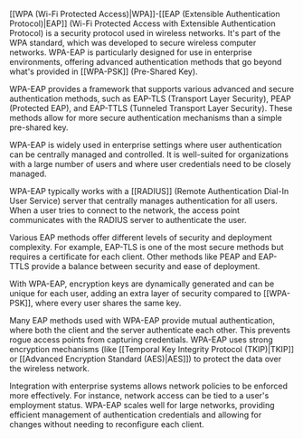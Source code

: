 [[WPA (Wi-Fi Protected Access)|WPA]]-[[EAP (Extensible Authentication Protocol)|EAP]] (Wi-Fi Protected Access with Extensible Authentication Protocol) is a security protocol used in wireless networks. It's part of the WPA standard, which was developed to secure wireless computer networks. WPA-EAP is particularly designed for use in enterprise environments, offering advanced authentication methods that go beyond what's provided in [[WPA-PSK]] (Pre-Shared Key).

WPA-EAP provides a framework that supports various advanced and secure authentication methods, such as EAP-TLS (Transport Layer Security), PEAP (Protected EAP), and EAP-TTLS (Tunneled Transport Layer Security). These methods allow for more secure authentication mechanisms than a simple pre-shared key.

WPA-EAP is widely used in enterprise settings where user authentication can be centrally managed and controlled. It is well-suited for organizations with a large number of users and where user credentials need to be closely managed.

WPA-EAP typically works with a [[RADIUS]] (Remote Authentication Dial-In User Service) server that centrally manages authentication for all users. When a user tries to connect to the network, the access point communicates with the RADIUS server to authenticate the user.

Various EAP methods offer different levels of security and deployment complexity. For example, EAP-TLS is one of the most secure methods but requires a certificate for each client. Other methods like PEAP and EAP-TTLS provide a balance between security and ease of deployment.

With WPA-EAP, encryption keys are dynamically generated and can be unique for each user, adding an extra layer of security compared to [[WPA-PSK]], where every user shares the same key.

Many EAP methods used with WPA-EAP provide mutual authentication, where both the client and the server authenticate each other. This prevents rogue access points from capturing credentials. WPA-EAP uses strong encryption mechanisms (like [[Temporal Key Integrity Protocol (TKIP)|TKIP]] or [[Advanced Encryption Standard (AES)|AES]]) to protect the data over the wireless network.

Integration with enterprise systems allows network policies to be enforced more effectively. For instance, network access can be tied to a user's employment status. WPA-EAP scales well for large networks, providing efficient management of authentication credentials and allowing for changes without needing to reconfigure each client.
